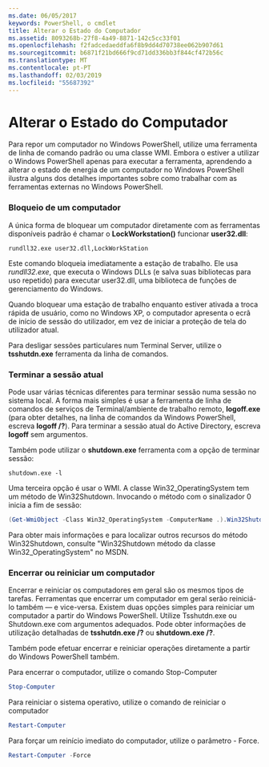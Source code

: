 ```yaml
---
ms.date: 06/05/2017
keywords: PowerShell, o cmdlet
title: Alterar o Estado do Computador
ms.assetid: 8093268b-27f8-4a49-8871-142c5cc33f01
ms.openlocfilehash: f2fadcedaeddfa6f8b9dd4d70738ee062b907d61
ms.sourcegitcommit: b6871f21bd666f9cd71dd336bb3f844cf472b56c
ms.translationtype: MT
ms.contentlocale: pt-PT
ms.lasthandoff: 02/03/2019
ms.locfileid: "55687392"
---
```

# <a name="changing-computer-state"></a>Alterar o Estado do Computador

Para repor um computador no Windows PowerShell, utilize uma ferramenta de linha de comando padrão ou uma classe WMI. Embora o estiver a utilizar o Windows PowerShell apenas para executar a ferramenta, aprendendo a alterar o estado de energia de um computador no Windows PowerShell ilustra alguns dos detalhes importantes sobre como trabalhar com as ferramentas externas no Windows PowerShell.

### <a name="locking-a-computer"></a>Bloqueio de um computador

A única forma de bloquear um computador diretamente com as ferramentas disponíveis padrão é chamar o **LockWorkstation()** funcionar **user32.dll**:

```
rundll32.exe user32.dll,LockWorkStation
```

Este comando bloqueia imediatamente a estação de trabalho. Ele usa *rundll32.exe*, que executa o Windows DLLs (e salva suas bibliotecas para uso repetido) para executar user32.dll, uma biblioteca de funções de gerenciamento do Windows.

Quando bloquear uma estação de trabalho enquanto estiver ativada a troca rápida de usuário, como no Windows XP, o computador apresenta o ecrã de início de sessão do utilizador, em vez de iniciar a proteção de tela do utilizador atual.

Para desligar sessões particulares num Terminal Server, utilize o **tsshutdn.exe** ferramenta da linha de comandos.

### <a name="logging-off-the-current-session"></a>Terminar a sessão atual

Pode usar várias técnicas diferentes para terminar sessão numa sessão no sistema local. A forma mais simples é usar a ferramenta de linha de comandos de serviços de Terminal/ambiente de trabalho remoto, **logoff.exe** (para obter detalhes, na linha de comandos da Windows PowerShell, escreva **logoff /?**). Para terminar a sessão atual do Active Directory, escreva **logoff** sem argumentos.

Também pode utilizar o **shutdown.exe** ferramenta com a opção de terminar sessão:

```
shutdown.exe -l
```

Uma terceira opção é usar o WMI. A classe Win32_OperatingSystem tem um método de Win32Shutdown. Invocando o método com o sinalizador 0 inicia a fim de sessão:

```powershell
(Get-WmiObject -Class Win32_OperatingSystem -ComputerName .).Win32Shutdown(0)
```

Para obter mais informações e para localizar outros recursos do método Win32Shutdown, consulte "Win32Shutdown método da classe Win32_OperatingSystem" no MSDN.

### <a name="shutting-down-or-restarting-a-computer"></a>Encerrar ou reiniciar um computador

Encerrar e reiniciar os computadores em geral são os mesmos tipos de tarefas. Ferramentas que encerrar um computador em geral serão reiniciá-lo também — e vice-versa. Existem duas opções simples para reiniciar um computador a partir do Windows PowerShell. Utilize Tsshutdn.exe ou Shutdown.exe com argumentos adequados. Pode obter informações de utilização detalhadas de **tsshutdn.exe /?** ou **shutdown.exe /?**.

Também pode efetuar encerrar e reiniciar operações diretamente a partir do Windows PowerShell também.

Para encerrar o computador, utilize o comando Stop-Computer

```powershell
Stop-Computer
```

Para reiniciar o sistema operativo, utilize o comando de reiniciar o computador

```powershell
Restart-Computer
```

Para forçar um reinício imediato do computador, utilize o parâmetro - Force.

```powershell
Restart-Computer -Force
```
